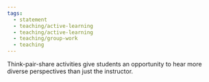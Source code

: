 ```yaml
---
tags:
  - statement
  - teaching/active-learning
  - teaching/active-learning
  - teaching/group-work
  - teaching
---
```

Think-pair-share activities give students an opportunity to hear more diverse perspectives than just the instructor.